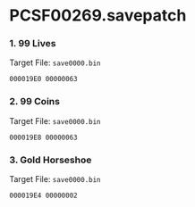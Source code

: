 # PCSF00269.savepatch

### 1. 99 Lives

Target File: `save0000.bin`

```
000019E0 00000063
```

### 2. 99 Coins

Target File: `save0000.bin`

```
000019E8 00000063
```

### 3. Gold Horseshoe

Target File: `save0000.bin`

```
000019E4 00000002
```

